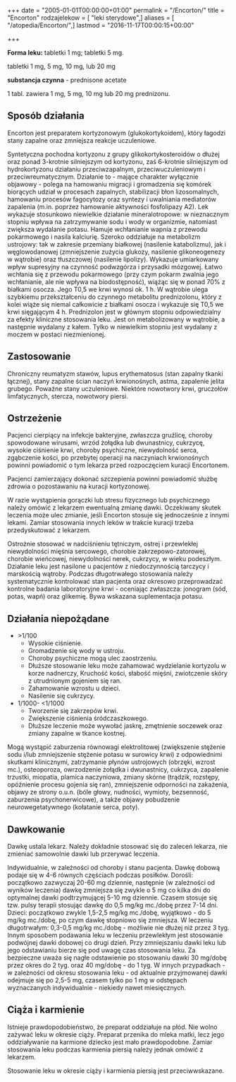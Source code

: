 +++
date = "2005-01-01T00:00:00+01:00"
permalink = "/Encorton/"
title = "Encorton"
rodzajelekow = [ "leki sterydowe",]
aliases = [ "/atopedia/Encorton/",]
lastmod = "2016-11-17T00:00:15+00:00"

+++

**Forma leku:** tabletki 1 mg; tabletki 5 mg.

tabletki 1 mg, 5 mg, 10 mg, lub 20 mg

**substancja czynna** - prednisone acetate

1 tabl. zawiera 1 mg, 5 mg, 10 mg lub 20 mg prednizonu.

Sposób działania
----------------

Encorton jest preparatem kortyzonowym (glukokortykoidem), który łagodzi stany zapalne oraz zmniejsza reakcje uczuleniowe.

Syntetyczna pochodna kortyzonu z grupy glikokortykosteroidów o dłużej oraz ponad 3-krotnie silniejszym od kortyzonu, zaś 6-krotnie silniejszym od hydrokortyzonu działaniu przeciwzapalnym, przeciwuczuleniowym i przeciwreumatycznym. Działanie to - mające charakter wyłącznie objawowy - polega na hamowaniu migracji i gromadzenia się komórek biorących udział w procesach zapalnych, stabilizacji błon lizosomalnych, hamowaniu procesów fagocytozy oraz syntezy i uwalniania mediatorów zapalenia (m.in. poprzez hamowanie aktywności fosfolipazy A2). Lek wykazuje stosunkowo niewielkie działanie mineralotropowe: w nieznacznym stopniu wpływa na zatrzymywanie sodu i wody w organizmie, natomiast zwiększa wydalanie potasu. Hamuje wchłanianie wapnia z przewodu pokarmowego i nasila kalciurię. Szeroko oddziałuje na metabolizm ustrojowy: tak w zakresie przemiany białkowej (nasilenie katabolizmu), jak i węglowodanowej (zmniejszenie zużycia glukozy, nasilenie glikoneogenezy w wątrobie) oraz tłuszczowej (nasilenie lipolizy). Wykazuje umiarkowany wpływ supresyjny na czynność podwzgórza i przysadki mózgowej. Łatwo wchłania się z przewodu pokarmowego (przy czym pokarm zwalnia jego wchłanianie, ale nie wpływa na biodostępność), wiążąc się w ponad 70% z białkami osocza. Jego T0,5 we krwi wynosi ok. 1 h. W wątrobie ulega szybkiemu przekształceniu do czynnego metabolitu prednizolonu, który z kolei wiąże się niemal całkowicie z białkami osocza i wykazuje się T0,5 we krwi sięgającym 4 h. Prednizolon jest w głównym stopniu odpowiedzialny za efekty kliniczne stosowania leku. Jest on metabolizowany w wątrobie, a następnie wydalany z kałem. Tylko w niewielkim stopniu jest wydalany z moczem w postaci niezmienionej.

Zastosowanie
------------

Chroniczny reumatyzm stawów, lupus erythematosus (stan zapalny tkanki łącznej), stany zapalne ścian naczyń krwionośnych, astma, zapalenie jelita grubego. Poważne stany uczuleniowe. Niektóre nowotwory krwi, gruczołów limfatycznych, stercza, nowotwory piersi.

Ostrzeżenie
-----------

Pacjenci cierpiący na infekcje bakteryjne, zwłaszcza gruźlicę, choroby spowodowane wirusami, wrzód żołądka lub dwunastnicy, cukrzycę, wysokie ciśnienie krwi, choroby psychiczne, niewydolność serca, zgąbczenie kości, po przebytej operacji na naczyniach krwionośnych powinni powiadomić o tym lekarza przed rozpoczęciem kuracji Encortonem.

Pacjenci zamierzający dokonać szczepienia powinni powiadomić służbę zdrowia o pozostawaniu na kuracji kortyzonowej.

W razie wystąpienia gorączki lub stresu fizycznego lub psychicznego należy omówić z lekarzem ewentualną zmianę dawki. Oczekiwany skutek leczenia może ulec zmianie, jeśli Encorton stosuje się jednocześnie z innymi lekami. Zamiar stosowania innych leków w trakcie kuracji trzeba przedyskutować z lekarzem.

Ostrożnie stosować w nadciśnieniu tętniczym, ostrej i przewlekłej niewydolności mięśnia sercowego, chorobie zakrzepowo-zatorowej, chorobie wieńcowej, niewydolności nerek, cukrzycy, w wieku podeszłym. Działanie leku jest nasilone u pacjentów z niedoczynnością tarczycy i marskością wątroby. Podczas długotrwałego stosowania należy systematycznie kontrolować stan pacjenta oraz okresowo przeprowadzać kontrolne badania laboratoryjne krwi - oceniając zwłaszcza: jonogram (sód, potas, wapń) oraz glikemię. Bywa wskazana suplementacja potasu.

Działania niepożądane
---------------------

-   \>1/100
    -   Wysokie ciśnienie.
    -   Gromadzenie się wody w ustroju.
    -   Choroby psychiczne mogą ulec zaostrzeniu.
    -   Dłuższe stosowanie leku może zahamować wydzielanie kortyzolu w korze nadnerczy, Kruchość kości, słabość mięśni, zwiotczenie skóry z utrudnionym gojeniem się ran.
    -   Zahamowanie wzrostu u dzieci.
    -   Nasilenie się cukrzycy.
-   1/1000- \<1/1000
    -   Tworzenie się zakrzepów krwi.
    -   Zwiększenie ciśnienia śródczaszkowego.
    -   Dłuższe leczenie może wywołać jaskrę, zmętnienie soczewek oraz zmiany zapalne w tkance kostnej.

Mogą wystąpić zaburzenia równowagi elektrolitowej (zwiększenie stężenie sodu i/lub zmniejszenie stężenie potasu w surowicy krwi) z odpowiednimi skutkami klinicznymi, zatrzymanie płynów ustrojowych (obrzęki, wzrost mc.), osteoporoza, owrzodzenie żołądka i dwunastnicy, cukrzyca, zapalenie trzustki, miopatia, plamica naczyniowa, zmiany skórne (trądzik, rozstępy, opóźnienie procesu gojenia się ran), zmniejszenie odporności na zakażenia, objawy ze strony o.u.n. (bóle głowy, nudności, wymioty, bezsenność, zaburzenia psychonerwicowe), a także objawy pobudzenie neurowegetatywnego (kołatanie serca, poty).

Dawkowanie
----------

Dawkę ustala lekarz. Należy dokładnie stosować się do zaleceń lekarza, nie zmieniać samowolnie dawki lub przerywać leczenia.

Indywidualnie, w zależności od choroby i stanu pacjenta. Dawkę dobową podaje się w 4-6 równych częściach podczas posiłków. Dorośli: początkowo zazwyczaj 20-60 mg dziennie, następnie (w zależności od wyników leczenia) dawkę zmniejsza się zwykle o 5 mg co kilka dni do optymalnej dawki podtrzymującej 5-10 mg dziennie. Czasem stosuje się tzw. pulsy terapii stosując dawkę do 0,5 mg/kg mc./dobę przez 7-14 dni. Dzieci: początkowo zwykle 1,5-2,5 mg/kg mc./dobę, wyjątkowo - do 5 mg/kg mc./dobę, po czym dawkę stopniowo się zmniejsza. W leczeniu długotrwałym: 0,3-0,5 mg/kg mc./dobę - możliwie nie dłużej niż przez 3 tyg. Innym sposobem podawania leku w leczeniu przewlekłym jest stosowanie podwójnej dawki dobowej co drugi dzień. Przy zmniejszaniu dawki leku lub jego odstawianiu bierze się pod uwagę czas stosowania leku. Za bezpieczne uważa się nagłe odstawienie po stosowaniu dawki 30 mg/dobę przez okres do 2 tyg. oraz 40 mg/dobę - do 1 tyg. W innych przypadkach - w zależności od okresu stosowania leku - od aktualnie przyjmowanej dawki odejmuje się po 2,5-5 mg, czasem tylko po 1 mg w odstępach wyznaczanych indywidualnie - niekiedy nawet miesięcznych.

Ciąża i karmienie
-----------------

Istnieje prawdopodobieństwo, że preparat oddziałuje na płód. Nie wolno zażywać leku w okresie ciąży. Preparat przenika do mleka matki, lecz jego oddziaływanie na karmione dziecko jest mało prawdopodobne. Zamiar stosowania leku podczas karmienia piersią należy jednak omówić z lekarzem.

Stosowanie leku w okresie ciąży i karmienia piersią jest przeciwwskazane.
